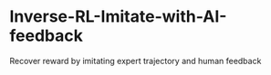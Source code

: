 # Inverse-RL-Imitate-with-AI-feedback
Recover reward by imitating expert trajectory and human feedback
